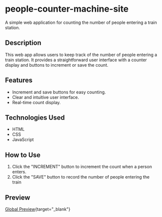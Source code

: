 # people-counter-machine-site

A simple web application for counting the number of people entering a train station.

## Description

This web app allows users to keep track of the number of people entering a train station. It provides a straightforward user interface with a counter display and buttons to increment or save the count.

## Features

- Increment and save buttons for easy counting.
- Clear and intuitive user interface.
- Real-time count display.

## Technologies Used

- HTML
- CSS
- JavaScript

## How to Use

1. Click the "INCREMENT" button to increment the count when a person enters.
2. Click the "SAVE" button to record the number of people entering the train

## Preview

[Global Preview](https://people-counter-machine-site.netlify.app){target="_blank"}
